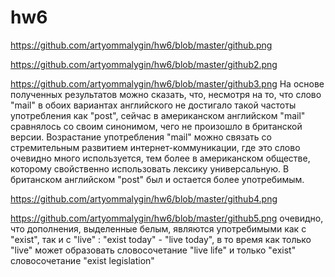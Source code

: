# hw6
https://github.com/artyommalygin/hw6/blob/master/github.png

https://github.com/artyommalygin/hw6/blob/master/github2.png

https://github.com/artyommalygin/hw6/blob/master/github3.png
На основе полученных результатов можно сказать, что, несмотря на то, что слово "mail" в обоих вариантах английского не достигало такой частоты употребления как "post", сейчас в американском английском "mail" сравнялось со своим синонимом, чего не произошло в британской версии. Возрастание употребления "mail" можно связать со стремительным развитием интернет-коммуникации, где это слово очевидно много используется, тем более в американском обществе, которому свойственно использовать лексику универсальную. В британском английском "post" был и остается более употребимым.

https://github.com/artyommalygin/hw6/blob/master/github4.png

https://github.com/artyommalygin/hw6/blob/master/github5.png
очевидно, что дополнения, выделенные белым, являются употребимыми как с "exist", так и с "live" : "exist today" - "live today", в то время как только "live" может образовать словосочетание "live life" и только "exist" словосочетание "exist legislation"
